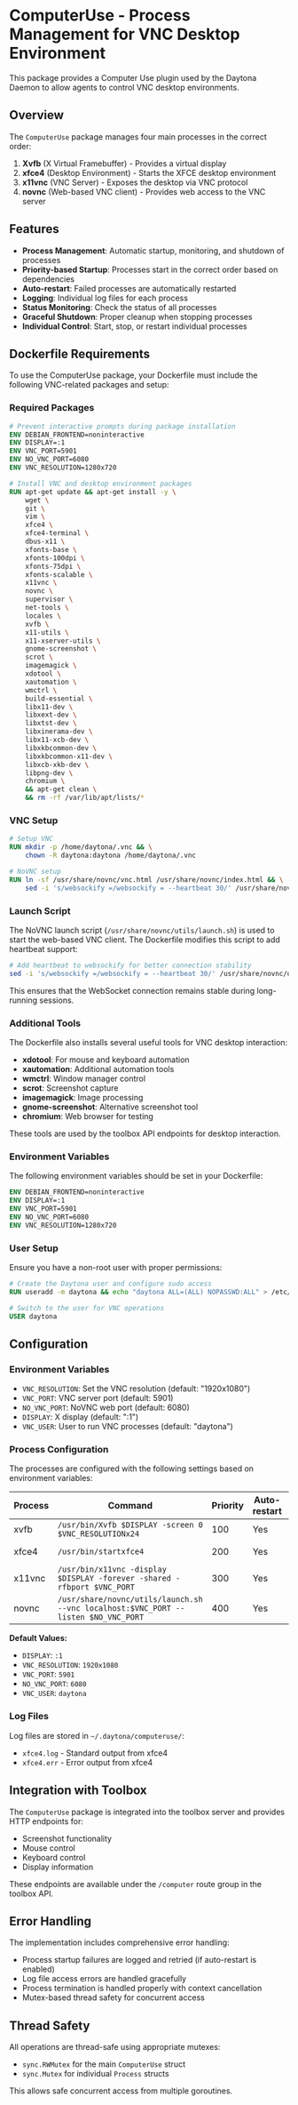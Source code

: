 # ComputerUse - Process Management for VNC Desktop Environment

This package provides a Computer Use plugin used by the Daytona Daemon to allow agents to control VNC desktop environments.

## Overview

The `ComputerUse` package manages four main processes in the correct order:

1. **Xvfb** (X Virtual Framebuffer) - Provides a virtual display
2. **xfce4** (Desktop Environment) - Starts the XFCE desktop environment
3. **x11vnc** (VNC Server) - Exposes the desktop via VNC protocol
4. **novnc** (Web-based VNC client) - Provides web access to the VNC server

## Features

- **Process Management**: Automatic startup, monitoring, and shutdown of processes
- **Priority-based Startup**: Processes start in the correct order based on dependencies
- **Auto-restart**: Failed processes are automatically restarted
- **Logging**: Individual log files for each process
- **Status Monitoring**: Check the status of all processes
- **Graceful Shutdown**: Proper cleanup when stopping processes
- **Individual Control**: Start, stop, or restart individual processes

## Dockerfile Requirements

To use the ComputerUse package, your Dockerfile must include the following VNC-related packages and setup:

### Required Packages

```dockerfile
# Prevent interactive prompts during package installation
ENV DEBIAN_FRONTEND=noninteractive
ENV DISPLAY=:1
ENV VNC_PORT=5901
ENV NO_VNC_PORT=6080
ENV VNC_RESOLUTION=1280x720

# Install VNC and desktop environment packages
RUN apt-get update && apt-get install -y \
    wget \
    git \
    vim \
    xfce4 \
    xfce4-terminal \
    dbus-x11 \
    xfonts-base \
    xfonts-100dpi \
    xfonts-75dpi \
    xfonts-scalable \
    x11vnc \
    novnc \
    supervisor \
    net-tools \
    locales \
    xvfb \
    x11-utils \
    x11-xserver-utils \
    gnome-screenshot \
    scrot \
    imagemagick \
    xdotool \
    xautomation \
    wmctrl \
    build-essential \
    libx11-dev \
    libxext-dev \
    libxtst-dev \
    libxinerama-dev \
    libx11-xcb-dev \
    libxkbcommon-dev \
    libxkbcommon-x11-dev \
    libxcb-xkb-dev \
    libpng-dev \
    chromium \
    && apt-get clean \
    && rm -rf /var/lib/apt/lists/*
```

### VNC Setup

```dockerfile
# Setup VNC
RUN mkdir -p /home/daytona/.vnc && \
    chown -R daytona:daytona /home/daytona/.vnc

# NoVNC setup
RUN ln -sf /usr/share/novnc/vnc.html /usr/share/novnc/index.html && \
    sed -i 's/websockify =/websockify = --heartbeat 30/' /usr/share/novnc/utils/launch.sh
```

### Launch Script

The NoVNC launch script (`/usr/share/novnc/utils/launch.sh`) is used to start the web-based VNC client. The Dockerfile modifies this script to add heartbeat support:

```bash
# Add heartbeat to websockify for better connection stability
sed -i 's/websockify =/websockify = --heartbeat 30/' /usr/share/novnc/utils/launch.sh
```

This ensures that the WebSocket connection remains stable during long-running sessions.

### Additional Tools

The Dockerfile also installs several useful tools for VNC desktop interaction:

- **xdotool**: For mouse and keyboard automation
- **xautomation**: Additional automation tools
- **wmctrl**: Window manager control
- **scrot**: Screenshot capture
- **imagemagick**: Image processing
- **gnome-screenshot**: Alternative screenshot tool
- **chromium**: Web browser for testing

These tools are used by the toolbox API endpoints for desktop interaction.

### Environment Variables

The following environment variables should be set in your Dockerfile:

```dockerfile
ENV DEBIAN_FRONTEND=noninteractive
ENV DISPLAY=:1
ENV VNC_PORT=5901
ENV NO_VNC_PORT=6080
ENV VNC_RESOLUTION=1280x720
```

### User Setup

Ensure you have a non-root user with proper permissions:

```dockerfile
# Create the Daytona user and configure sudo access
RUN useradd -m daytona && echo "daytona ALL=(ALL) NOPASSWD:ALL" > /etc/sudoers.d/91-daytona

# Switch to the user for VNC operations
USER daytona
```

## Configuration

### Environment Variables

- `VNC_RESOLUTION`: Set the VNC resolution (default: "1920x1080")
- `VNC_PORT`: VNC server port (default: 5901)
- `NO_VNC_PORT`: NoVNC web port (default: 6080)
- `DISPLAY`: X display (default: ":1")
- `VNC_USER`: User to run VNC processes (default: "daytona")

### Process Configuration

The processes are configured with the following settings based on environment variables:

| Process | Command                                                                            | Priority | Auto-restart | Log Files | Environment                                           |
| ------- | ---------------------------------------------------------------------------------- | -------- | ------------ | --------- | ----------------------------------------------------- |
| xvfb    | `/usr/bin/Xvfb $DISPLAY -screen 0 $VNC_RESOLUTIONx24`                              | 100      | Yes          | No        | `DISPLAY`                                             |
| xfce4   | `/usr/bin/startxfce4`                                                              | 200      | Yes          | Yes       | `DISPLAY`, `HOME`, `USER`, `DBUS_SESSION_BUS_ADDRESS` |
| x11vnc  | `/usr/bin/x11vnc -display $DISPLAY -forever -shared -rfbport $VNC_PORT`            | 300      | Yes          | No        | `DISPLAY`                                             |
| novnc   | `/usr/share/novnc/utils/launch.sh --vnc localhost:$VNC_PORT --listen $NO_VNC_PORT` | 400      | Yes          | No        | `DISPLAY`                                             |

**Default Values:**

- `DISPLAY`: `:1`
- `VNC_RESOLUTION`: `1920x1080`
- `VNC_PORT`: `5901`
- `NO_VNC_PORT`: `6080`
- `VNC_USER`: `daytona`

### Log Files

Log files are stored in `~/.daytona/computeruse/`:

- `xfce4.log` - Standard output from xfce4
- `xfce4.err` - Error output from xfce4

## Integration with Toolbox

The `ComputerUse` package is integrated into the toolbox server and provides HTTP endpoints for:

- Screenshot functionality
- Mouse control
- Keyboard control
- Display information

These endpoints are available under the `/computer` route group in the toolbox API.

## Error Handling

The implementation includes comprehensive error handling:

- Process startup failures are logged and retried (if auto-restart is enabled)
- Log file access errors are handled gracefully
- Process termination is handled properly with context cancellation
- Mutex-based thread safety for concurrent access

## Thread Safety

All operations are thread-safe using appropriate mutexes:

- `sync.RWMutex` for the main `ComputerUse` struct
- `sync.Mutex` for individual `Process` structs

This allows safe concurrent access from multiple goroutines.
